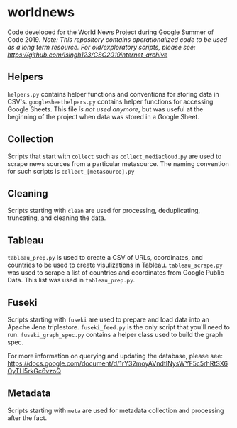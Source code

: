 # worldnews

Code developed for the World News Project during Google Summer of Code 2019.
*Note: This repository contains operationalized code to be used as a long term
resource. For old/exploratory scripts, please see: https://github.com/lsingh123/GSC2019internet_archive*

## Helpers

`helpers.py` contains helper functions and conventions for storing data in
CSV's. `googlesheethelpers.py` contains helper functions for accessing Google
Sheets. This file *is not used anymore*, but was useful at the beginning of the
project when data was stored in a Google Sheet.

## Collection

Scripts that start with `collect` such as `collect_mediacloud.py` are used to
scrape news sources from a particular metasource. The naming convention for such
scripts is `collect_[metasource].py`

## Cleaning

Scripts starting with `clean` are used for processing, deduplicating,
truncating, and cleaning the data.

## Tableau

`tableau_prep.py` is used to create a CSV of URLs, coordinates, and countries
to be used to create visulizations in Tableau. `tableau_scrape.py` was used to
scrape a list of countries and coordinates from Google Public Data. This list
was used in `tableau_prep.py`.

## Fuseki

Scripts starting with `fuseki` are used to prepare and load data into an Apache
Jena triplestore. `fuseki_feed.py` is the only script that you'll need to run.
`fuseki_graph_spec.py` contains a helper class used to build the graph spec.

For more information on querying and updating the database, please
see: https://docs.google.com/document/d/1rY32moyAVndtINysWYF5c5rhRtSX6OyTH5rkGc6vzoQ

## Metadata

Scripts starting with `meta` are used for metadata collection and processing
after the fact.
